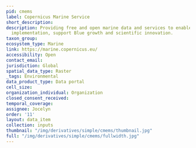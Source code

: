 ```yaml
---
pid: cmems
label: Copernicus Marine Service
short_description: 
description: Providing free and open marine data and services to enable marine policy
  implementation, support Blue growth and scientific innovation.
taxon_group: 
ecosystem_type: Marine
link: https://marine.copernicus.eu/
accessibility: Open
contact_email: 
jurisdiction: Global
spatial_data_type: Raster
_tags: Environmental
data_product_type: Data portal
cell_size: 
organization_individual: Organization
closed_consent_received: 
temporal_coverage: 
assignee: Jocelyn
order: '11'
layout: data_item
collection: inputs
thumbnail: "/img/derivatives/simple/cmems/thumbnail.jpg"
full: "/img/derivatives/simple/cmems/fullwidth.jpg"
---
```

